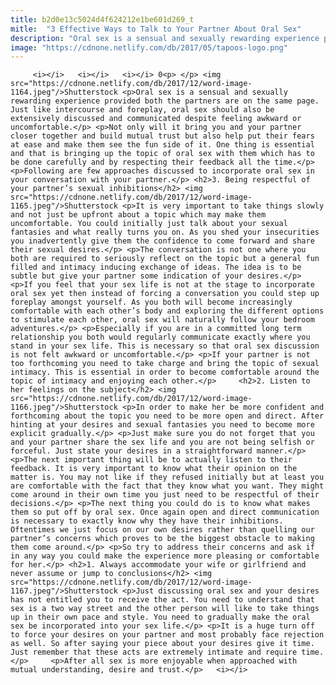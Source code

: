 ```yaml
---
title: b2d0e13c5024d4f624212e1be601d269_t
mitle:  "3 Effective Ways to Talk to Your Partner About Oral Sex"
description: "Oral sex is a sensual and sexually rewarding experience provided both the partners are on the same page. Just like intercourse and foreplay, oral sex should also be extensively discussed and communicated despite feeling awkward or uncomfortable."
image: "https://cdnone.netlify.com/db/2017/05/tapoos-logo.png"
---
```


         <i></i>   <i></i>   <i></i> 0<p> </p> <img src="https://cdnone.netlify.com/db/2017/12/word-image-1164.jpeg"/>Shutterstock <p>Oral sex is a sensual and sexually rewarding experience provided both the partners are on the same page. Just like intercourse and foreplay, oral sex should also be extensively discussed and communicated despite feeling awkward or uncomfortable.</p> <p>Not only will it bring you and your partner closer together and build mutual trust but also help put their fears at ease and make them see the fun side of it. One thing is essential and that is bringing up the topic of oral sex with them which has to be done carefully and by respecting their feedback all the time.</p> <p>Following are few approaches discussed to incorporate oral sex in your conversation with your partner.</p> <h2>3. Being respectful of your partner’s sexual inhibitions</h2> <img src="https://cdnone.netlify.com/db/2017/12/word-image-1165.jpeg"/>Shutterstock <p>It is very important to take things slowly and not just be upfront about a topic which may make them uncomfortable. You could initially just talk about your sexual fantasies and what really turns you on. As you shed your insecurities you inadvertently give them the confidence to come forward and share their sexual desires.</p> <p>The conversation is not one where you both are required to seriously reflect on the topic but a general fun filled and intimacy inducing exchange of ideas. The idea is to be subtle but give your partner some indication of your desires.</p> <p>If you feel that your sex life is not at the stage to incorporate oral sex yet then instead of forcing a conversation you could step up foreplay amongst yourself. As you both will become increasingly comfortable with each other’s body and exploring the different options to stimulate each other, oral sex will naturally follow your bedroom adventures.</p> <p>Especially if you are in a committed long term relationship you both would regularly communicate exactly where you stand in your sex life. This is necessary so that oral sex discussion is not felt awkward or uncomfortable.</p> <p>If your partner is not too forthcoming you need to take charge and bring the topic of sexual intimacy. This is essential in order to become comfortable around the topic of intimacy and enjoying each other.</p>     <h2>2. Listen to her feelings on the subject</h2> <img src="https://cdnone.netlify.com/db/2017/12/word-image-1166.jpeg"/>Shutterstock <p>In order to make her be more confident and forthcoming about the topic you need to be more open and direct. After hinting at your desires and sexual fantasies you need to become more explicit gradually.</p> <p>Just make sure you do not forget that you and your partner share the sex life and you are not being selfish or forceful. Just state your desires in a straightforward manner.</p> <p>The next important thing will be to actually listen to their feedback. It is very important to know what their opinion on the matter is. You may not like if they refused initially but at least you are comfortable with the fact that they know what you want. They might come around in their own time you just need to be respectful of their decisions.</p> <p>The next thing you could do is to know what makes them so put off by oral sex. Once again open and direct communication is necessary to exactly know why they have their inhibitions. Oftentimes we just focus on our own desires rather than quelling our partner’s concerns which proves to be the biggest obstacle to making them come around.</p> <p>So try to address their concerns and ask if in any way you could make the experience more pleasing or comfortable for her.</p> <h2>1. Always accommodate your wife or girlfriend and never assume or jump to conclusions</h2> <img src="https://cdnone.netlify.com/db/2017/12/word-image-1167.jpeg"/>Shutterstock <p>Just discussing oral sex and your desires has not entitled you to receive the act. You need to understand that sex is a two way street and the other person will like to take things up in their own pace and style. You need to gradually make the oral sex be incorporated into your sex life.</p> <p>It is a huge turn off to force your desires on your partner and most probably face rejection as well. So after saying your piece about your desires give it time. Just remember that these acts are extremely intimate and require time.</p>     <p>After all sex is more enjoyable when approached with mutual understanding, desire and trust.</p>   <i></i>